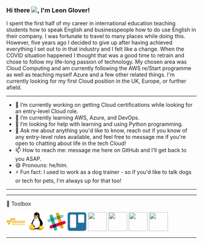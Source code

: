 ### Hi there <img src="https://raw.githubusercontent.com/MartinHeinz/MartinHeinz/master/wave.gif" width="30px">, I'm Leon Glover!

I spent the first half of my career in international education teaching students how to speak English and businesspeople how to do use English in their company. I was fortunate to travel to many places while doing this. However, five years ago I decided to give up after having achieved everything I set out to in that industry and I felt like a change. When the COVID situation happened I thought that was a good time to retrain and chose to follow my life-long passion of technology. My chosen area was Cloud Computing and am currently following the AWS re/Start programme as well as teaching myself Azure and a few other related things. I'm currently looking for my first Cloud position in the UK, Europe, or further afield.

---

- 🔭 I’m currently working on getting Cloud certifications while looking for an entry-level Cloud role.
- 🌱 I’m currently learning AWS, Azure, and DevOps.
- 🤔 I’m looking for help with learning and using Python programming.
- 💬 Ask me about anything you'd like to know, reach out if you know of any entry-level roles available, and feel free to message me if you're open to chatting about life in the tech Cloud!
- 📫 How to reach me: message me here on GitHub and I'll get back to you ASAP.
- 😄 Pronouns: he/him.
- ⚡ Fun fact: I used to work as a dog trainer - so if you'd like to talk dogs or tech for pets, I'm always up for that too!

---

<!--
**LJGlover/LJGlover** is a ✨ _special_ ✨ repository because its `README.md` (this file) appears on your GitHub profile.


- 🔭 I’m currently working on getting Cloud certifications while looking for an entry-level Cloud role.
- 🌱 I’m currently learning AWS, Azure, and DevOps.
- 🤔 I’m looking for help with learning and using Python programming.
- 💬 Ask me about anything you'd like to know, reach out if you know of any entry-level roles available, and feel free to message me if you're open to chatting about life in the tech Cloud!
- 📫 How to reach me: message me here on GitHub and I'll get back to you ASAP.
- 😄 Pronouns: he/him.
- ⚡ Fun fact: I used to work as a dog trainer - so if you'd like to talk dogs or tech for pets, I'm always up for that too!
-->

---

🧰 Toolbox

<img src="https://github.com/devicons/devicon/blob/c7d326b6009e60442abc35fa45706d6f30ee4c8e/icons/amazonwebservices/amazonwebservices-plain-wordmark.svg" width="50" height="50"/> <img src="https://github.com/devicons/devicon/blob/c7d326b6009e60442abc35fa45706d6f30ee4c8e/icons/linux/linux-original.svg" width="50" height="50"/> <img src="https://github.com/devicons/devicon/blob/c7d326b6009e60442abc35fa45706d6f30ee4c8e/icons/slack/slack-original.svg" width="50" height="50"/> <img src="https://github.com/devicons/devicon/blob/c7d326b6009e60442abc35fa45706d6f30ee4c8e/icons/trello/trello-plain.svg" width="50" height="50"/> <img src="https://cdn.worldvectorlogo.com/logos/azure-1.svg" width="50" height="50"/> <img src="https://cdn.worldvectorlogo.com/logos/mac-os-2.svg" width="50" height="50"/> <img src="https://cdn.worldvectorlogo.com/logos/microsoft-windows-22.svg" width="50" height="50"/> <img src="https://cdn.worldvectorlogo.com/logos/mysql-2.svg" width="50" height="50"/>

---

